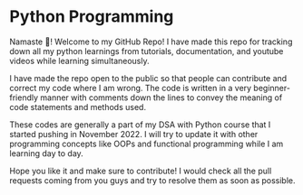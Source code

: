 # Python Programming
Namaste 🙏! Welcome to my GitHub Repo! I have made this repo for tracking down all my python learnings from tutorials, documentation, and youtube videos while learning simultaneously.

I have made the repo open to the public so that people can contribute and correct my code where I am wrong. The code is written in a very beginner-friendly manner with comments down the lines to convey the meaning of code statements and methods used.

These codes are generally a part of my DSA with Python course that I started pushing in November 2022. I will try to update it with other programming concepts like OOPs and functional programming while I am learning day to day.

Hope you like it and make sure to contribute! I would check all the pull requests coming from you guys and try to resolve them as soon as possible.
##
